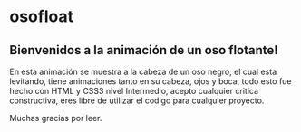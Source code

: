 # osofloat

Bienvenidos a la animación de un oso flotante!
---------------------------------------------
En esta animación se muestra a la cabeza de un oso negro, el cual esta levitando, tiene animaciones tanto en su cabeza, ojos y boca, todo esto fue hecho con HTML y 
CSS3 nivel Intermedio, acepto cualquier critica constructiva, eres libre de utilizar el codigo para cualquier proyecto.

Muchas gracias por leer.
